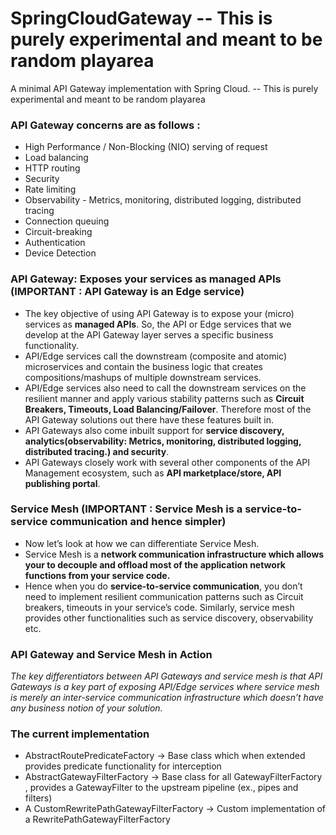 # SpringCloudGateway -- This is purely experimental and meant to be random playarea
A minimal API Gateway implementation with Spring Cloud. -- This is purely experimental and meant to be random playarea

### API Gateway concerns are as follows : 

* High Performance / Non-Blocking (NIO) serving of request
* Load balancing
* HTTP routing
* Security
* Rate limiting
* Observability - Metrics, monitoring, distributed logging, distributed tracing
* Connection queuing
* Circuit-breaking
* Authentication
* Device Detection

### API Gateway: Exposes your services as managed APIs (IMPORTANT : API Gateway is an Edge service)
* The key objective of using API Gateway is to expose your (micro) services as __managed APIs__. So, the API or Edge services that we develop at the API Gateway layer serves a specific business functionality.
* API/Edge services call the downstream (composite and atomic) microservices and contain the business logic that creates compositions/mashups of multiple downstream services.
* API/Edge services also need to call the downstream services on the resilient manner and apply various stability patterns such as __Circuit Breakers, Timeouts, Load Balancing/Failover__. Therefore most of the API Gateway solutions out there have these features built in.
* API Gateways also come inbuilt support for __service discovery, analytics(observability: Metrics, monitoring, distributed logging, distributed tracing.) and security__.
* API Gateways closely work with several other components of the API Management ecosystem, such as __API marketplace/store, API publishing portal__.

### Service Mesh (IMPORTANT : Service Mesh is a service-to-service communication and hence simpler) 
* Now let’s look at how we can differentiate Service Mesh.
* Service Mesh is a __network communication infrastructure which allows your to decouple and offload most of the application network functions from your service code.__
* Hence when you do __service-to-service communication__, you don’t need to implement resilient communication patterns such as Circuit breakers, timeouts in your service’s code. Similarly, service mesh provides other functionalities such as service discovery, observability etc.

### API Gateway and Service Mesh in Action
_The key differentiators between API Gateways and service mesh is that API Gateways is a key part of exposing API/Edge services where service mesh is merely an inter-service communication infrastructure which doesn’t have any business notion of your solution._

### The current implementation 
 * AbstractRoutePredicateFactory -> Base class which when extended provides predicate functionality for interception
 * AbstractGatewayFilterFactory -> Base class for all GatewayFilterFactory , provides a GatewayFilter to the upstream pipeline (ex., pipes and filters)
 * A CustomRewritePathGatewayFilterFactory -> Custom implementation of a RewritePathGatewayFilterFactory
